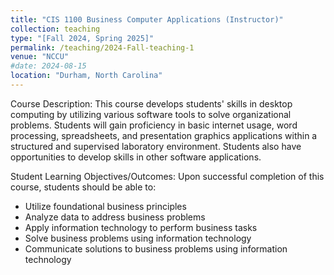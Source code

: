 ```yaml
---
title: "CIS 1100 Business Computer Applications (Instructor)"
collection: teaching
type: "[Fall 2024, Spring 2025]"
permalink: /teaching/2024-Fall-teaching-1
venue: "NCCU"
#date: 2024-08-15
location: "Durham, North Carolina"
---
```

Course Description: This course develops students' skills in desktop computing by utilizing various software tools to solve organizational problems. Students will gain proficiency in basic internet usage, word processing, spreadsheets, and presentation graphics applications within a structured and supervised laboratory environment. Students also have opportunities to develop skills in other software applications.

Student Learning Objectives/Outcomes:
Upon successful completion of this course, students should be able to:

- Utilize foundational business principles
- Analyze data to address business problems
- Apply information technology to perform business tasks
- Solve business problems using information technology
- Communicate solutions to business problems using information technology
